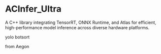 # ACInfer_Ultra
A C++ library integrating TensorRT, ONNX Runtime, and Atlas for efficient, high-performance model inference across diverse hardware platforms.

yolo
botsort

from Aegon
